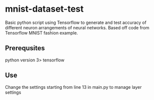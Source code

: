 # mnist-dataset-test
Basic python script using Tensorflow to generate and test accuracy of different neuron arrangements of neural networks. Based off code from Tensorflow MNIST fashion example.
## Prerequsites
python version 3>
tensorflow
## Use
Change the settings starting from line 13 in main.py to manage layer settings